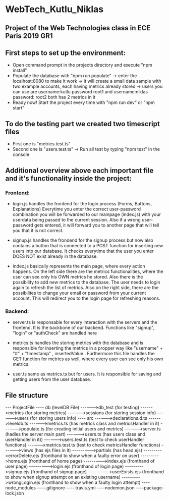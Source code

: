 # WebTech_Kutlu_Niklas
## Project of the Web Technologies class in ECE Paris 2019 GR1

## First steps to set up the environment:
- Open command prompt in the projects directory and execute "npm install"
- Populate the database with "npm run populate"
    -> enter the localhost:8080 to make it work
    -> it will create a small data sample with two example accounts, each having metrics already stored
    -> users you can use are username:kutlu password root1  and username:niklas password: root2 both has 2 metrics in it
- Ready now! Start the project every time with "npm run dev" or "npm start"

## To do the testing part we created two timescript files
- First one is "metrics.test.ts"
- Second one is "users.test.ts"
-> Run all test by typing "npm test" in the console



## Additional overview above each important file and it's functionality inside the project:
### Frontend:
- login.js handles the frontend for the login process (Forms, Buttons, Explanations) Everytime you enter the correct user-password combination you will be forwarded to our mainpage (index.js) with your userdata being passed to the current session. Also if a wrong user-password gets entered, it will forward you to another page that will tell you that it is not correct.

- signup.js handles the frondend for the signup process but now also contains a button that is connected to a POST function for inserting new users into our database. It checks everytime that the user you enter DOES NOT exist already in the database.

- index.js basically represents the main page, where every action happens. On the left side there are the metrics functionalities, where the user can see only his OWN metrics he stored. Also there is the possibility to add new metrics to the database. The user needs to login again to refresh the list of metrics. Also on the right side, there are the possibilites to change your email or password from your current account. This will redirect you to the login page for refreshing reasons.

### Backend:
- server.ts is responsable for every interaction with the servers and the frontend. It is the backbone of our backend. Functions like "signup", "login" or "authCheck" are handled here

- metrics.ts handles the storing metrics with the database and is responsible for inserting the metrics in a propper way like "username" + "#" + "timestamp" , insertedValue . Furthermore this file handles the GET function for metrics as well, where every user can see only his own metrics.

- user.ts same as metrics.ts but for users. It is responsible for saving and getting users from the user database.


## File structure
--- ProjectFile
---- db                     (levelDB File)
------>db_test              (for testing)
------>metrics              (for storing metrics)
------>sessions             (for storing session info)
------>users                (for storing users info)
---- src
------>declarations.d.ts
------>leveldb.ts
------>metrics.ts           (has metrics class and metricsHandler in it)
------>populate.ts          (for creating initial users and metrics)
------>server.ts            (hadles the server main part)
------>users.ts             (has users class and userHandler in it))
------>users.test.ts        (test to check userHandler functions)
------>metrics.test.ts      (test to check metricsHandler functions)
------>views                (has ejs files in it)
--------->partials          (has head.ejs)
--------->errorDelete.ejs   (fronthand to show when a faulty error on user)
--------->home.ejs          (fronthand of home page)
--------->index.ejs         (fronthand of user page)
--------->login.ejs         (fronthand of login page)
--------->signup.ejs        (fronthand of signup page)
--------->userExists.ejs    (fronthand to show when signup attempt on an existing username)
--------->wrongLogin.ejs    (fronthand to show when a faulty login attempt)
----node_modules
----.gitignore
----.travis.yml
----nodemon.json
----package-lock.json